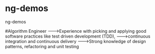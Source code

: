 # ng-demos
ng-demos

#Algorithm Engineer
--->Experience with picking and applying good software practices like test driven development (TDD),
--->continuous integration and continuous delivery
--->Strong knowledge of design patterns, refactoring and unit testing
